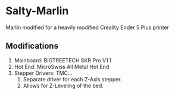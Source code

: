 # Salty-Marlin
Marlin modified for a heavily modified Creality Ender 5 Plus printer

## Modifications
1. Mainboard: BIGTREETECH SKR Pro V1.1
2. Hot End:   MicroSwiss All Metal Hot End
3. Stepper Drivers: TMC...
    1. Separate driver for each Z-Axis stepper.
    2. Allows for Z-Leveling of the bed.
